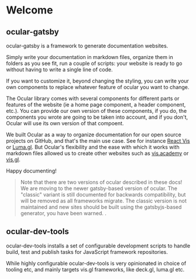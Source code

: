 # Welcome

## ocular-gatsby

ocular-gatsby is a framework to generate documentation websites.

Simply write your documentation in markdown files, organize them in folders as you see fit, run a couple of scripts: your website is ready to go without having to write a single line of code.

If you want to customize it, beyond changing the styling, you can write your own components to replace whatever feature of ocular you want to change.

The Ocular library comes with several components for different parts or features of the website (ie a home page component, a header component, etc.). You can provide our own version of these components, if you do, the components you wrote are going to be taken into account, and if you don't, Ocular will use its own version of that compoent.

We built Ocular as a way to organize documentation for our open source projects on GitHub, and that's the main use case. See for instance [React Vis](https://uber.github.io/react-vis/documentation/welcome-to-react-vis) or [Luma.gl](https://luma.gl). But Ocular's flexibility and the ease with which it works with markdown files allowed us to create other websites such as [vis.academy](http://vis.academy) or [vis.gl](http://vis.gl).

Happy documenting!

> Note that there are two versions of ocular described in these docs! We are moving to the newer gatsby-based version of ocular. The "classic" variant is still documented for backwards compatibility, but will be removed as all frameworks migrate. The classic version is not maintained and new sites should be built using the gatsbyjs-based generator, you have been warned. .


## ocular-dev-tools

ocular-dev-tools installs a set of configurable development scripts to handle build, test and publish tasks for JavaScript framework repositories.

While highly configurable ocular-dev-tools is very opinionated in choice of tooling etc, and mainly targets vis.gl frameworks, like deck.gl, luma.gl etc.
